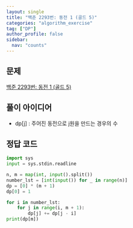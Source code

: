 ```yaml
---
layout: single
title: "백준 2293번: 동전 1 (골드 5)"
categories: "algorithm_exercise"
tag: ["DP"]
author_profile: false
sidebar:
  nav: "counts"
---
```


## 문제

[백준 2293번: 동전 1 (골드 5)](https://www.acmicpc.net/problem/2293)

## 풀이 아이디어

- dp[j] : 주어진 동전으로 j원을 만드는 경우의 수

## 정답 코드

```python
import sys
input = sys.stdin.readline

n, m = map(int, input().split())
number_lst = [int(input()) for _ in range(n)]
dp = [0] * (m + 1)
dp[0] = 1

for i in number_lst:
    for j in range(i, m + 1):
        dp[j] += dp[j - i]
print(dp[m])
```

